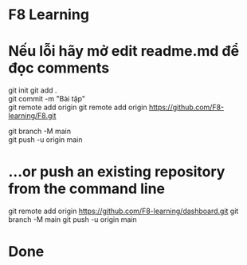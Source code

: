 # F8 Learning
<!-- Quên hoài - push github -->
# Nếu lỗi hãy mở edit readme.md để đọc comments
git init
git add .<br>
git commit -m "Bài tập"<br> 
git remote add origin git remote add origin https://github.com/F8-learning/F8.git<br>
<!-- Pokud už máš origin nastavený na něco jiného, přepiš ho:<br>
git remote set-url origin https://github.com/F8-learning/F8.git <br>
Chyba: [rejected]
git pull origin main --rebase
git add .
git rebase --continue
git push origin main
git push origin main --force
-->
git branch -M main<br>
git push -u origin main<br>

# …or push an existing repository from the command line
git remote add origin https://github.com/F8-learning/dashboard.git
git branch -M main
git push -u origin main
# Done
